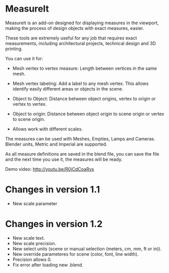 MeasureIt
=================

MeasureIt is an add-on designed for displaying measures in the viewport, making the process of design objects with exact measures, easier.

These tools are extremely useful for any job that requires exact measurements, including architectural projects, technical design and 3D printing.

You can use it for:
 
- Mesh vertex to vertex measure: Length between vertices in the same mesh.

- Mesh vertex labeling: Add a label to any mesh vertex. This allows identify easily different areas or objects in the scene.

- Object to Object: Distance between object origins, vertex to origin or vertex to vertex. 

- Object to origin: Distance between object origin to scene origin or vertex to scene origin.

- Allows work with different scales.

The measures can be used with Meshes, Empties, Lamps and Cameras. Blender units, Metric and Imperial are supported.

As all measure definitions are saved in the blend file, you can save the file and the next time you use it, the measures will be ready.

Demo video: http://youtu.be/R0jCdCoaRvs

Changes in version 1.1
=============================
- New scale parameter

Changes in version 1.2
=============================
- New scale text.
- New scale precision.
- New select units (scene or manual selection (meters, cm, mm, ft or in)).
- New override parameteres for scene (color, font, line width).
- Precision allows 0.
- Fix error after loading new .blend.


